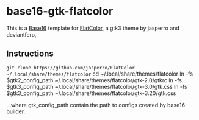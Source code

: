 # base16-gtk-flatcolor
This is a [Base16](https://github.com/chriskempson/base16) template for [FlatColor](https://github.com/jasperro/FlatColor), a gtk3 theme by jasperro and deviantfero,

## Instructions
`git clone https://github.com/jasperro/FlatColor ~/.local/share/themes/flatcolor`
cd ~/.local/share/themes/flatcolor
ln -fs $gtk2_config_path ~/.local/share/themes/flatcolor/gtk-2.0/gtkrc
ln -fs $gtk3_config_path ~/.local/share/themes/flatcolor/gtk-3.0/gtk.css
ln -fs $gtk3_config_path ~/.local/share/themes/flatcolor/gtk-3.20/gtk.css

...where gtk_config_path contain the path to configs created by base16 builder.
